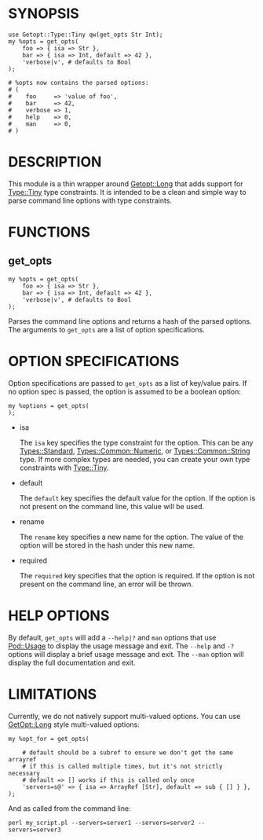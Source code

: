 # SYNOPSIS

    use Getopt::Type::Tiny qw(get_opts Str Int);
    my %opts = get_opts(
        foo => { isa => Str },
        bar => { isa => Int, default => 42 },
        'verbose|v', # defaults to Bool
    );
    
    # %opts now contains the parsed options:
    # (
    #    foo     => 'value of foo',
    #    bar     => 42,
    #    verbose => 1,
    #    help    => 0,
    #    man     => 0,
    # )    

# DESCRIPTION

This module is a thin wrapper around [Getopt::Long](https://metacpan.org/pod/Getopt%3A%3ALong) that adds support for
[Type::Tiny](https://metacpan.org/pod/Type%3A%3ATiny) type constraints. It is intended to be a clean and simple way to
parse command line options with type constraints.

# FUNCTIONS

## get\_opts

    my %opts = get_opts(
        foo => { isa => Str },
        bar => { isa => Int, default => 42 },
        'verbose|v', # defaults to Bool
    );

Parses the command line options and returns a hash of the parsed options. The
arguments to `get_opts` are a list of option specifications.

# OPTION SPECIFICATIONS

Option specifications are passed to `get_opts` as a list of key/value pairs. If no
option spec is passed, the option is assumed to be a boolean option:

    my %options = get_opts(
    );

- isa

    The `isa` key specifies the type constraint for the option. This can be any
    [Types::Standard](https://metacpan.org/pod/Types%3A%3AStandard), [Types::Common::Numeric](https://metacpan.org/pod/Types%3A%3ACommon%3A%3ANumeric), or [Types::Common::String](https://metacpan.org/pod/Types%3A%3ACommon%3A%3AString)
    type.  If more complex types are needed, you can create your own type
    constraints with [Type::Tiny](https://metacpan.org/pod/Type%3A%3ATiny).

- default

    The `default` key specifies the default value for the option. If the option is
    not present on the command line, this value will be used.

- rename

    The `rename` key specifies a new name for the option. The value of the option
    will be stored in the hash under this new name.

- required

    The `required` key specifies that the option is required. If the option is not
    present on the command line, an error will be thrown.

# HELP OPTIONS

By default, `get_opts` will add a `--help|?` and `man` options that use
[Pod::Usage](https://metacpan.org/pod/Pod%3A%3AUsage) to display the usage message and exit. The `--help` and `-?`
options will display a brief usage message and exit. The `--man` option will
display the full documentation and exit.

# LIMITATIONS

Currently, we do not natively support multi-valued options. You can use
[GetOpt::Long](https://metacpan.org/pod/GetOpt%3A%3ALong) style multi-valued options:

    my %opt_for = get_opts(

        # default should be a subref to ensure we don't get the same arrayref
        # if this is called multiple times, but it's not strictly necessary
        # default => [] works if this is called only once
        'servers=s@' => { isa => ArrayRef [Str], default => sub { [] } },
    );

And as called from the command line:

    perl my_script.pl --servers=server1 --servers=server2 --servers=server3
